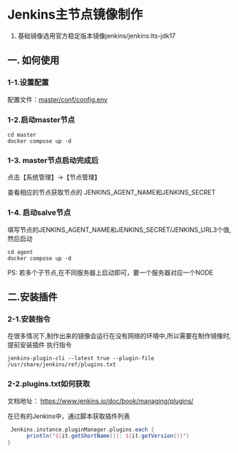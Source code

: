 # Jenkins主节点镜像制作

1. 基础镜像选用官方稳定版本镜像jenkins/jenkins:lts-jdk17


## 一. 如何使用

### 1-1.设置配置
配置文件：[master/conf/config.env](master/conf/config.env)


### 1-2.启动master节点
```shell
cd master
docker compose up -d
```

### 1-3. master节点启动完成后
点击【系统管理】->【节点管理】

查看相应的节点获取节点的
JENKINS_AGENT_NAME和JENKINS_SECRET

### 1-4. 启动salve节点
填写节点的JENKINS_AGENT_NAME和JENKINS_SECRET/JENKINS_URL3个值,然后启动
```shell
cd agent
docker compose up -d
```
PS: 若多个子节点,在不同服务器上启动即可，要一个服务器对应一个NODE

## 二.安装插件

### 2-1.安装指令

在很多情况下,制作出来的镜像会运行在没有网络的环境中,所以需要在制作镜像时,提前安装插件
执行指令
```shell
jenkins-plugin-cli --latest true --plugin-file /usr/share/jenkins/ref/plugins.txt
```

### 2-2.plugins.txt如何获取
文档地址： https://www.jenkins.io/doc/book/managing/plugins/

在已有的Jenkins中，通过脚本获取插件列表

```groovy
 Jenkins.instance.pluginManager.plugins.each {
      println("${it.getShortName()}: ${it.getVersion()}")
}
```